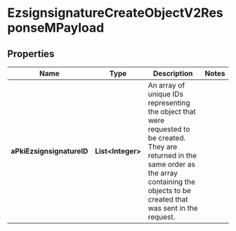 

# EzsignsignatureCreateObjectV2ResponseMPayload

## Properties

Name | Type | Description | Notes
------------ | ------------- | ------------- | -------------
**aPkiEzsignsignatureID** | **List&lt;Integer&gt;** | An array of unique IDs representing the object that were requested to be created.  They are returned in the same order as the array containing the objects to be created that was sent in the request. | 




